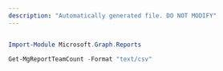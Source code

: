 ```yaml
---
description: "Automatically generated file. DO NOT MODIFY"
---
```


```powershell

Import-Module Microsoft.Graph.Reports

Get-MgReportTeamCount -Format "text/csv" 

```